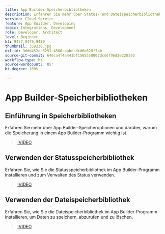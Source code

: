 ```yaml
---
title: App Builder-Speicherbibliotheken
description: Erfahren Sie mehr über Status- und Dateispeicherbibliotheken für App Builder-Programme.
version: Cloud Service
feature: App Builder, Developing
topic: Integrations, Development
role: Developer, Architect
level: Beginner
kt: 9457,9479,9480
thumbnail: 339238.jpg
exl-id: 3ddd452c-6291-4560-aabc-dcd6e628f7ab
source-git-commit: 646ca4f4a441bf1565558002dcd6f96d3e228563
workflow-type: ht
source-wordcount: '85'
ht-degree: 100%

---
```


# App Builder-Speicherbibliotheken

## Einführung in Speicherbibliotheken

Erfahren Sie mehr über App Builder-Speicheroptionen und darüber, warum die Speicherung in einem App Builder-Programm wichtig ist.

>[!VIDEO](https://video.tv.adobe.com/v/339238/?quality=12&learn=on)

## Verwenden der Statusspeicherbibliothek

Erfahren Sie, wie Sie die Statusspeicherbibliothek im App Builder-Programm installieren und zum Verwalten des Status verwenden.

>[!VIDEO](https://video.tv.adobe.com/v/339240/?quality=12&learn=on)

## Verwenden der Dateispeicherbibliothek

Erfahren Sie, wie Sie die Dateispeicherbibliothek im App Builder-Programm installieren, um Daten zu speichern, abzurufen und zu löschen.

>[!VIDEO](https://video.tv.adobe.com/v/339239/?quality=12&learn=on)
